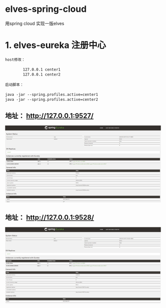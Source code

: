 # elves-spring-cloud
用spring cloud 实现一版elves


# 1. elves-eureka 注册中心

	host修改：

			127.0.0.1 center1
			127.0.0.1 center2

	启动脚本：

	java -jar --spring.profiles.active=center1
	java -jar --spring.profiles.active=center2


## 地址： http://127.0.0.1:9527/

![](img/center1.png)


## 地址： http://127.0.0.1:9528/

![](img/center2.png)